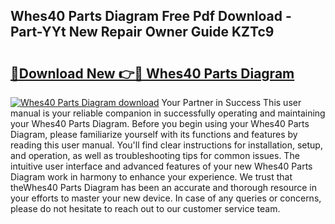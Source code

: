 ## Whes40 Parts Diagram Free Pdf Download - Part-YYt New Repair Owner Guide KZTc9

# <h2><a href="http://dfqu417.blite.top/?on=Whes40+Parts+Diagram">🔗Download New 👉🔴 Whes40 Parts Diagram</a></h2>

[![Whes40 Parts Diagram download](https://i.imgur.com/lujVjoI.png)](http://dfqu417.blite.top/?on=Whes40+Parts+Diagram)
Your Partner in Success This user manual is your reliable companion in successfully operating and maintaining your Whes40 Parts Diagram. Before you begin using your Whes40 Parts Diagram, please familiarize yourself with its functions and features by reading this user manual. You'll find clear instructions for installation, setup, and operation, as well as troubleshooting tips for common issues. The intuitive user interface and advanced features of your new Whes40 Parts Diagram work in harmony to enhance your experience. We trust that theWhes40 Parts Diagram has been an accurate and thorough resource in your efforts to master your new device. In case of any queries or concerns, please do not hesitate to reach out to our customer service team.
